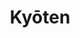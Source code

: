 ---
layout: place
title: "Kyōten"
permalink: /illinois/chicago/kyoten.html
stateAbbr: IL
stateName: Illinois
cityName: Chicago
place_id: ChIJqbhk96bTD4gR4wJOg2blQYE
photos:
  - name: >-
      places/ChIJqbhk96bTD4gR4wJOg2blQYE/photos/AeeoHcIN4rZCwNO6DYqiY_ZyOHIR3n9OmgJD94JSo6YFHEkvifb-g6NAmEvzEFAR_AnbomO0OBM5pdMoOKpXcwNxgXKAvH9W3xsgZUVXjTkbyV678fyrALKphJxdNQyTpVIIwa0Yrx0jtuHW7XfT5TaOHeTE-nz_XIGXf7rDZTz77wFn2hjIA-n4pIwtYWw4FX-qWpetnFVRAuEf2slYx4qpwlOHu4TcRK4DhxoQKbzMPC5IUqpjMkicq4QGrLC-apjcZuc3PaWu0sM1_b3Kx8_O8TJlmjCpLoqFhnuXWQOqyocBxUzcWU23Lqohx0dlkyVIe_77lTJW9sslF8mNKLKbvKSGfIqNdaEf9J56L37BcBrvhBQaUtNCLk7mo6OQVk953vIxBo0D5W3mceAVcTS1v8iQ3PzE-ygq6VtsiCGYLmYFEg
    widthPx: 4032
    heightPx: 3024
    authorAttributions:
      - displayName: Joe Graf
        uri: https://maps.google.com/maps/contrib/113972936401181364702
        photoUri: >-
          https://lh3.googleusercontent.com/a-/ALV-UjUxS8_3kKtn_SGfYRj5bq5UOYAhvBuO8f0geg20DSjPQV_skZ7V=s100-p-k-no-mo
    flagContentUri: >-
      https://www.google.com/local/imagery/report/?cb_client=maps_api_places.places_api&image_key=!1e10!2sCIHM0ogKEICAgIDnueiedw&hl=en-US
    googleMapsUri: >-
      https://www.google.com/maps/place//data=!3m4!1e2!3m2!1sCIHM0ogKEICAgIDnueiedw!2e10!4m2!3m1!1s0x880fd3a6f764b8a9:0x8141e566834e02e3
  - name: >-
      places/ChIJqbhk96bTD4gR4wJOg2blQYE/photos/AeeoHcIOFRIg1myF9BFBW14TfmuwpylHiESXPC94kPH1IevRiUn2Xr4mnUf61D_nJNz2DYaRRTMZcixb4DTvONt12NUt7NJYz2Xw40EjU9BYvv7DINu4Bi06Y3ObT0mOY5jhysMP9bDIIOSgFiXFx9EQNFJpHWODrEGJn5hly8LKHPRKz8oKHY1s4ZBCzMNFW5w59EUGH5_BpNK-znH3i7zppzYm_QuiTCY82h-LV9PHFo31Cwgzu6-_trWpWTwzapuzAQ1UuWJKh-WTIM1IjN5J5W_va6hJGOWBy4aAZS2ITrfIVA
    widthPx: 1280
    heightPx: 960
    authorAttributions:
      - displayName: Kyōten
        uri: https://maps.google.com/maps/contrib/111014479974171948105
        photoUri: >-
          https://lh3.googleusercontent.com/a-/ALV-UjXqX-etS7rwKeKplFUEQi3wjm-EAHVHUasHWWia5litDtacJyc=s100-p-k-no-mo
    flagContentUri: >-
      https://www.google.com/local/imagery/report/?cb_client=maps_api_places.places_api&image_key=!1e10!2sAF1QipNN0-hfY4eqRNFapueCsBY4_5RzYeDS-3YDxRal&hl=en-US
    googleMapsUri: >-
      https://www.google.com/maps/place//data=!3m4!1e2!3m2!1sAF1QipNN0-hfY4eqRNFapueCsBY4_5RzYeDS-3YDxRal!2e10!4m2!3m1!1s0x880fd3a6f764b8a9:0x8141e566834e02e3
  - name: >-
      places/ChIJqbhk96bTD4gR4wJOg2blQYE/photos/AeeoHcIYCvtvK9SGW8FQmaGK2HdZTSNdLAObNTSO3NFPumwVtkPwW263woXvk_3PvFNODRpyKtA7qvKKhKHEVoYhQjBaqP3urPUBYuGv_hm_MgXHrILCr76ujkVFVd0YjXYsaYDPkS9HGX3elqKA8ipqywxTy3_AHhyUd3OewfkUvzAV-xoQwZrh2LaSGNQZRXPta8ruS_XcdgzI_-ng_zKu-RAbi6FjoyvHy-r0fguuF7Xp_E5sqyyeNP7Glg3v_wfHLIQ1MQRY0P5qPdyauOElbojisNEdPj68rDbTcMPDCWmQlA
    widthPx: 960
    heightPx: 1280
    authorAttributions:
      - displayName: Kyōten
        uri: https://maps.google.com/maps/contrib/111014479974171948105
        photoUri: >-
          https://lh3.googleusercontent.com/a-/ALV-UjXqX-etS7rwKeKplFUEQi3wjm-EAHVHUasHWWia5litDtacJyc=s100-p-k-no-mo
    flagContentUri: >-
      https://www.google.com/local/imagery/report/?cb_client=maps_api_places.places_api&image_key=!1e10!2sAF1QipMMmjKSgPzdTlsPfkSEG8zSg8XJYeP46mkb_jcK&hl=en-US
    googleMapsUri: >-
      https://www.google.com/maps/place//data=!3m4!1e2!3m2!1sAF1QipMMmjKSgPzdTlsPfkSEG8zSg8XJYeP46mkb_jcK!2e10!4m2!3m1!1s0x880fd3a6f764b8a9:0x8141e566834e02e3
  - name: >-
      places/ChIJqbhk96bTD4gR4wJOg2blQYE/photos/AeeoHcKgFy3LkEv69slIRjQvZVwiqMe1U6wXio2A4LSJI0Zm_DEY5FPbdoyZPbfWlRhdUUkI5VR6F6OnnpdzwyMG_2I3xLKfv0tzzv7JtYjZCN9q8R8gMnf4feY3De00RWSxQswR7Gy8_MT4jb8PgAlivS8haLWG9oTwrxbFJnWZ02jWhAAxgAoqIaGrzxzCAQElKk2DFnR1wY7NPS53eHkSFedMAbFreqFN5kAXL-DdYidy-vORTqDgP7CIlgeCBqGuPrWCNJzi2McupqHj4ElnojuoVJnAXDRsYUKcjC50NLR_tJDkaVOZX97232qD3bqAMXSSaejJ_uzvbH10X-YROzX5SpT6y58AGP92WeyFjzw79cVI01gYgkOMTBqR5Q9s1BW8BqqeDxK182rhXSBOWONY0CwiNlEK1qMxZMETwZ7J8BQr
    widthPx: 4032
    heightPx: 3024
    authorAttributions:
      - displayName: Rebecca Fyffe
        uri: https://maps.google.com/maps/contrib/100127848317540675079
        photoUri: >-
          https://lh3.googleusercontent.com/a-/ALV-UjWQxzt-wyeIC5JCaC5fa6bQgYkJWd6a8baBeEa14RNajT7fFYQ=s100-p-k-no-mo
    flagContentUri: >-
      https://www.google.com/local/imagery/report/?cb_client=maps_api_places.places_api&image_key=!1e10!2sCIHM0ogKEICAgIDnlsfL_QE&hl=en-US
    googleMapsUri: >-
      https://www.google.com/maps/place//data=!3m4!1e2!3m2!1sCIHM0ogKEICAgIDnlsfL_QE!2e10!4m2!3m1!1s0x880fd3a6f764b8a9:0x8141e566834e02e3
  - name: >-
      places/ChIJqbhk96bTD4gR4wJOg2blQYE/photos/AeeoHcKF57DX4twEz9E6tKKRgJWPLUjYASQeLJSvhRGIz259UjAIztOza8XgskKu8Cpz4B-hhy0yvXjZr1O8uXtSVuID0yPQFg1P5sHglg56kGe869ufh1XO7qkmPN4G1olAar8RJLRIphdCnGqE6guJqSKwkyclfQp7aZ9M64Ua88YQetFWLilUKmOOWysUv17MUVcrdT5UWL-o4Q0T5FX1q4N_oB3zA1BMNMqRqtjAaoB76TyHeXtWDjLLdNkx5HBSulNz_9dInxr6dPm8-AW0wdvbcpbd8Y5BpAnvYzp3nRkxGk6FfNJzeQttmundxUgXrGwUbi3MtK_iR-QDx8fOQL3ub4uBHJlCJKmOrwckGwojIvM-yij7sni99kJBYAggOfX1wFAo-Wx6EHln9Z-MnyyKosRcqVaXJD2xjL0O3itpqQ8lBR_mL21TJhEpvq83
    widthPx: 3586
    heightPx: 2690
    authorAttributions:
      - displayName: Mindy Ray
        uri: https://maps.google.com/maps/contrib/118261218757677598935
        photoUri: >-
          https://lh3.googleusercontent.com/a-/ALV-UjUCMMmyGm5gyR3KnZnU5xcXC64FrQxWBBDr_6XgIoT2nQMzK9ad=s100-p-k-no-mo
    flagContentUri: >-
      https://www.google.com/local/imagery/report/?cb_client=maps_api_places.places_api&image_key=!1e10!2sCIABIhAGbwPT2wBaIme7q8QABtl2&hl=en-US
    googleMapsUri: >-
      https://www.google.com/maps/place//data=!3m4!1e2!3m2!1sCIABIhAGbwPT2wBaIme7q8QABtl2!2e10!4m2!3m1!1s0x880fd3a6f764b8a9:0x8141e566834e02e3
  - name: >-
      places/ChIJqbhk96bTD4gR4wJOg2blQYE/photos/AeeoHcLl79r2EQKdxkeVu8KvFC6yLXqEK1c9bgHIx6IpFawXxcSFCC1DOKoaViTZZgS1yJri8EW_y-4PLIhHTL5yUYtsQaQos2kvR-iBFkcteF06erEDhzwaPzDErkzf-b4yT61YAj18SK93ttLBY4OM0J9Q-riWkKMxxjFVWG5Zu3INPYaowtcLMWwQT4tWE0LSXTfwC6M5He_AgOqa5tw4WDLR3VJ4kjz9mct1jiTEoqcenxQzLwQi_XDZi4NRCTBVtm5Eo7OoY0wFE1Xq5b7JFZMS8VLJjBJYvaESXp9Ln_4lIp0GJu5I1k3_iWHITHgpiHU3CsFRtlAQq8IgTAzrYjuQs3ADOe7nhbkFQltjEDlckyOEgsKUgCRqSwqNrb97fo7BfgZBfbfGU7XpyXck76m6HuOME8LKPlQ442N7VrKslew
    widthPx: 4080
    heightPx: 3072
    authorAttributions:
      - displayName: rob fischer
        uri: https://maps.google.com/maps/contrib/100048998899910181567
        photoUri: >-
          https://lh3.googleusercontent.com/a-/ALV-UjWAoMhxnBngBP-wKWx3_x-bhWal7gK3LRbxKPCupd8vPs1UAEyO_A=s100-p-k-no-mo
    flagContentUri: >-
      https://www.google.com/local/imagery/report/?cb_client=maps_api_places.places_api&image_key=!1e10!2sCIHM0ogKEICAgIDH-qa1kAE&hl=en-US
    googleMapsUri: >-
      https://www.google.com/maps/place//data=!3m4!1e2!3m2!1sCIHM0ogKEICAgIDH-qa1kAE!2e10!4m2!3m1!1s0x880fd3a6f764b8a9:0x8141e566834e02e3
  - name: >-
      places/ChIJqbhk96bTD4gR4wJOg2blQYE/photos/AeeoHcKk5JJ5R3EcDBgaVDdX0QmQ1PCJyLOSB9RTWe7sGMPAgqc4MtAtNqPgioDjlSHdr4q0wK97F7unmiEqI3LIt0oCIK2twM-PXmHZ6iXSsEOctB7n1s45XNhvfek9KQGCRvJ5tweZ_LDmfrIRmpve6-ZqVltlh2dlvURVYHD_CS_YOd8cDbsaRgyLWI6HRapddN3u2GTvTk98FEuA8Vi2frFL5mHU7dCUYO8VhW1JkUuc2-Pcm2kOEShuN0C-AsdjAx0fcgEUafbfVi0yxu3R3k736FZSE6vuhpupJeVS8e5eXa_9a1EyMucMX2J1CvKz3Dq89pFSAbbKDxSK54ZB5RaY4JCXWIpOpAgUC10Qw-1W_wmLO9iTnpraSk6uK1VzrVddwiBOYcP-q0VJLeLdtbwDVATs446By8DLsO6bqBkaFPindKYZVL5I-81WCA
    widthPx: 4032
    heightPx: 3024
    authorAttributions:
      - displayName: Mindy Ray
        uri: https://maps.google.com/maps/contrib/118261218757677598935
        photoUri: >-
          https://lh3.googleusercontent.com/a-/ALV-UjUCMMmyGm5gyR3KnZnU5xcXC64FrQxWBBDr_6XgIoT2nQMzK9ad=s100-p-k-no-mo
    flagContentUri: >-
      https://www.google.com/local/imagery/report/?cb_client=maps_api_places.places_api&image_key=!1e10!2sCIABIhAGbwPT2wBaIme7q8QAAt6q&hl=en-US
    googleMapsUri: >-
      https://www.google.com/maps/place//data=!3m4!1e2!3m2!1sCIABIhAGbwPT2wBaIme7q8QAAt6q!2e10!4m2!3m1!1s0x880fd3a6f764b8a9:0x8141e566834e02e3
  - name: >-
      places/ChIJqbhk96bTD4gR4wJOg2blQYE/photos/AeeoHcJ4nvolcgGxEcKwW2xATlVzDCoNox2S7Ai8PT-i1CP1ULZiH8cLyJVyhB60Gyn1MePXFj4upnEPsvrjX2ejzIAeb2vcFmtX6h37CcyoPkoD5qnLgQwxo4M3wfI4QE-YII_wjy3BLrUuEewhJ8RFwrnRx5PRIRLogRtbWtrU9BoivnnihQHDnG6gGAPG6XFVkpLYa0MzJGCl8GmIzDRTN8jFjt4cRM2H41YgPFyJ2ulHZqIamqtthzYuez6MWaL80cTQdYIQ4KW5CgiQN3pc2oPx5GM65LpQFs5NkaRpsG_b-OU0-ZYmAjnghdF042BqF58UG6h96ys4FMCYf_AC939qgoXyT1d3s5Bj6o_C2EakR6pIeCpYxAaG4THfYO7LPrMrkV6uh7_jbI_Kq6oaFWDSUaNTOjQ65PH1cS_iID-tHSg
    widthPx: 4032
    heightPx: 3024
    authorAttributions:
      - displayName: Rebecca Fyffe
        uri: https://maps.google.com/maps/contrib/100127848317540675079
        photoUri: >-
          https://lh3.googleusercontent.com/a-/ALV-UjWQxzt-wyeIC5JCaC5fa6bQgYkJWd6a8baBeEa14RNajT7fFYQ=s100-p-k-no-mo
    flagContentUri: >-
      https://www.google.com/local/imagery/report/?cb_client=maps_api_places.places_api&image_key=!1e10!2sCIHM0ogKEICAgIDnlsfL4wE&hl=en-US
    googleMapsUri: >-
      https://www.google.com/maps/place//data=!3m4!1e2!3m2!1sCIHM0ogKEICAgIDnlsfL4wE!2e10!4m2!3m1!1s0x880fd3a6f764b8a9:0x8141e566834e02e3
  - name: >-
      places/ChIJqbhk96bTD4gR4wJOg2blQYE/photos/AeeoHcKXjfrGqeXw0PhH1K3h1EUUIm9kNZ9CY9Qa52b2nhjpiBt8T4UEyKGjvlp47eECAQ2nkDe5Fy11okJOWUJJtmzrGoDyrHaU6RwRZq2kV7Qe3tdvSoao0Cw3Xbf0SaI01IB-H1eaKlhTxIP8GNjCrDpakKlluTAEjq1FyNhO_q1ZQXo7Q_HbidOnvb4m4IBGHUrDdSX95KprDZwR4SfpdkIVHD43XfjmouZyoX3FWtaQuYNIZR-QVUJsq2O_1SlT8urgc7MT042ktUYKRuJ8fE3b9q0M2obhsNbdst6YiAn-k8Z6VHpHK-83AMCd43ISVgWG5GJKtHDHxlIeXAJqB19JCP2DG4FnM-80s9kPgUd3-m0G1NIuVi3MHJqef_rkcAsPXur7nf0a5M0XgGwA_5Y-gc_2wTyNGRRRWFexzy6DZf2V
    widthPx: 2907
    heightPx: 3101
    authorAttributions:
      - displayName: Alex Zaharia
        uri: https://maps.google.com/maps/contrib/112384298583014569303
        photoUri: >-
          https://lh3.googleusercontent.com/a/ACg8ocIRnohpv9UrqZrWyLSUpt5juB23l2yZrDxLNgrr7du4cUrcMA=s100-p-k-no-mo
    flagContentUri: >-
      https://www.google.com/local/imagery/report/?cb_client=maps_api_places.places_api&image_key=!1e10!2sCIHM0ogKEICAgICJh_zb3wE&hl=en-US
    googleMapsUri: >-
      https://www.google.com/maps/place//data=!3m4!1e2!3m2!1sCIHM0ogKEICAgICJh_zb3wE!2e10!4m2!3m1!1s0x880fd3a6f764b8a9:0x8141e566834e02e3
  - name: >-
      places/ChIJqbhk96bTD4gR4wJOg2blQYE/photos/AeeoHcIYHtz_Rg0zvt-NySSiHVYahS2VX3ZBVTBnNaq0SGpDBd9diraEGSxylnZyPI6491QRNrslRCwDodkL9C5jnC7N0uZkDgfaD2p3XfgkpRIRJ2_sKGgtvQEnjmbWwurHoJYGmUJzoXSZW0522qW4VzeKO6BjIVINWkWjfliaWSS9NaEBq6pDxyXcWECFmj58SoexoDRUQd4Idm0bQOxBMFBfGq-o8kpMgwi9sunpI9_O8LZ7oRWGn36oWalPwz-V2m90h-L3Eq229U6aUVuRYpxFVtunkAZyU-ii2ShTmknFFtUUc_eSjYxj6oDfzsdu-HITbbAzG9NsEahtGdUZFuP3aRt9kTuwNjYU7tCXdju8FhwmDoxIeeoAOxHJEPXkhnKipH5atBv91UiH0ktW31CSv7FUvRXYEuOuGAC7sLRozQ
    widthPx: 3360
    heightPx: 2979
    authorAttributions:
      - displayName: David Yoo
        uri: https://maps.google.com/maps/contrib/109133918941973434828
        photoUri: >-
          https://lh3.googleusercontent.com/a/ACg8ocIC3poZW9hRTU_sWFLS7bN56hcpbMkUzKXQlAxIDuXVLI3sfw=s100-p-k-no-mo
    flagContentUri: >-
      https://www.google.com/local/imagery/report/?cb_client=maps_api_places.places_api&image_key=!1e10!2sCIHM0ogKEICAgIDCiJafPA&hl=en-US
    googleMapsUri: >-
      https://www.google.com/maps/place//data=!3m4!1e2!3m2!1sCIHM0ogKEICAgIDCiJafPA!2e10!4m2!3m1!1s0x880fd3a6f764b8a9:0x8141e566834e02e3
address: 2507 W Armitage Ave, Chicago, IL 60647, USA
street: 2507 W Armitage Ave
city: Chicago
state: IL
zip: '60647'
country: USA
neighborhood: Logan Square
latitude: '41.917438'
longitude: '-87.690226'
accessibility_options:
  wheelchairAccessibleParking: false
business_status: OPERATIONAL
name: Kyōten
google_maps_links:
  directionsUri: >-
    https://www.google.com/maps/dir//''/data=!4m7!4m6!1m1!4e2!1m2!1m1!1s0x880fd3a6f764b8a9:0x8141e566834e02e3!3e0
  placeUri: https://maps.google.com/?cid=9313977732831249123
  writeAReviewUri: >-
    https://www.google.com/maps/place//data=!4m3!3m2!1s0x880fd3a6f764b8a9:0x8141e566834e02e3!12e1
  reviewsUri: >-
    https://www.google.com/maps/place//data=!4m4!3m3!1s0x880fd3a6f764b8a9:0x8141e566834e02e3!9m1!1b1
  photosUri: >-
    https://www.google.com/maps/place//data=!4m3!3m2!1s0x880fd3a6f764b8a9:0x8141e566834e02e3!10e5
primary_type: Sushi Restaurant
opening_hours:
  regular: null
  current: null
secondary_opening_hours:
  regular:
    weekdayDescriptions: null
    type: null
  current:
    weekdayDescriptions: null
    type: null
phone: (312) 880-9402
price_level: PRICE_LEVEL_VERY_EXPENSIVE
price_range: $100 &ndash; & up
rating: '4.8'
rating_count: 139
website: http://kyotenchicago.com/
description: >-
  An omakase menu with sake pairings is the highlight at this upscale Japanese
  eatery & sushi bar
reviews:
  - name: >-
      places/ChIJqbhk96bTD4gR4wJOg2blQYE/reviews/ChZDSUhNMG9nS0VJQ0FnSURubHNmTGJREAE
    relativePublishTimeDescription: 6 months ago
    rating: 5
    text:
      text: >-
        Last evening at Kyōten was enchanted. The bar seats eight people. And
        there is only a single seating per night at 6:30. The base price on a
        Friday/weekend is $490 + tax, and my bill was $557 with one delicious
        sake.


        Chef Otto Phan is Vietnamese-American, and he’s obsessed with Japanese
        ingredients and flavors. He doesn’t do anything that steps afoul of
        Japanese traditions, but he’s also not constrained by them. Phan is a
        wunderkind with close relationships built with mentors and purveyors in
        Tokyo, who he visits twice annually and texts daily. Like an investor on
        the phone with a trader on the exchange floor, the fish traders on the
        floor of Tokyo’s bustling fish markets text Phan daily updates about
        what looks extraordinary, and so Phan’s menu is seasonal, based on the
        market’s best daily offering, and features only wild-caught fish. This,
        and the fact that Phan personally prepares every bite dispelled my
        concern that the cost of dinner was gratuitous. After dining and
        understanding the premium Phan pays for his ingredients, the cost makes
        sense.


        Everything tasted delicious. There was one course I couldn’t eat,
        monkfish liver, but I did have the slightest nibble and it was buttery,
        mild, and delicious, and I loved its ginger teriyaki bath. As a wildlife
        disease epidemiology researcher, I’m essentially a parasitologist. And
        once I interact with a research specimen in the field, my ability to eat
        a clean version of that thing raw in the future is done. It’s why raw
        proteins are nearly impossible for me in general. I put my rules and
        prejudices aside and ate course after course of Phan’s transportingly
        delicious fish painted with sauces, glistening, sliced, pinched,
        sometimes packed over delicious rice, and often concealing a poultice of
        wasabi, citrus zest, horseradish, ginger, or other complementary
        aromatics taking each bite to the next level. Some courses I enjoyed
        with my eyes closed to focus on the flavors, not caring that I may have
        looked weird. The two tempura courses, lobster with its roe, and
        beltfish, were my favorites.


        Another protein that I generally don’t enjoy raw is beef. Phan’s wagyu
        nigiri looks extremely rare, but it spends four hours in the sous vide
        and its fats and juices melt in your mouth. My enjoyment of this wagyu
        was in contrast to wagyu I was served last week at a different
        restaurant’s tasting menu where a nearly fist-sized rose-shaped wad of
        too much wagyu to serve in one bite made me channel my inner Khaleesi as
        I imagined myself as Daenerys Targaryen trying to choke down a whole
        horse heart. Phan’s wagyu course, like all of his courses, I truly
        enjoyed.


        Phan is an artist, and watching his passion and giftedness was
        thrilling. His hands squeezing the rice or shaping the fish and the
        gleam in his eyes made me think of the Japanese aesthetic principle of
        wabi-sabi, which embraces imperfection, transience, and connection to
        nature. Here is this beautiful young chef in his absolute prime, with
        extraordinary fish that he instructs you to eat the moment he places it
        on your plate not waiting for the diner next to you to receive theirs,
        and we’re tasting the fruits of our oceans, which are in a race against
        time both literally with a short window on their peak freshness, and
        also figuratively as our oceans are warming.


        I fell in love last night.
      languageCode: en
    originalText:
      text: >-
        Last evening at Kyōten was enchanted. The bar seats eight people. And
        there is only a single seating per night at 6:30. The base price on a
        Friday/weekend is $490 + tax, and my bill was $557 with one delicious
        sake.


        Chef Otto Phan is Vietnamese-American, and he’s obsessed with Japanese
        ingredients and flavors. He doesn’t do anything that steps afoul of
        Japanese traditions, but he’s also not constrained by them. Phan is a
        wunderkind with close relationships built with mentors and purveyors in
        Tokyo, who he visits twice annually and texts daily. Like an investor on
        the phone with a trader on the exchange floor, the fish traders on the
        floor of Tokyo’s bustling fish markets text Phan daily updates about
        what looks extraordinary, and so Phan’s menu is seasonal, based on the
        market’s best daily offering, and features only wild-caught fish. This,
        and the fact that Phan personally prepares every bite dispelled my
        concern that the cost of dinner was gratuitous. After dining and
        understanding the premium Phan pays for his ingredients, the cost makes
        sense.


        Everything tasted delicious. There was one course I couldn’t eat,
        monkfish liver, but I did have the slightest nibble and it was buttery,
        mild, and delicious, and I loved its ginger teriyaki bath. As a wildlife
        disease epidemiology researcher, I’m essentially a parasitologist. And
        once I interact with a research specimen in the field, my ability to eat
        a clean version of that thing raw in the future is done. It’s why raw
        proteins are nearly impossible for me in general. I put my rules and
        prejudices aside and ate course after course of Phan’s transportingly
        delicious fish painted with sauces, glistening, sliced, pinched,
        sometimes packed over delicious rice, and often concealing a poultice of
        wasabi, citrus zest, horseradish, ginger, or other complementary
        aromatics taking each bite to the next level. Some courses I enjoyed
        with my eyes closed to focus on the flavors, not caring that I may have
        looked weird. The two tempura courses, lobster with its roe, and
        beltfish, were my favorites.


        Another protein that I generally don’t enjoy raw is beef. Phan’s wagyu
        nigiri looks extremely rare, but it spends four hours in the sous vide
        and its fats and juices melt in your mouth. My enjoyment of this wagyu
        was in contrast to wagyu I was served last week at a different
        restaurant’s tasting menu where a nearly fist-sized rose-shaped wad of
        too much wagyu to serve in one bite made me channel my inner Khaleesi as
        I imagined myself as Daenerys Targaryen trying to choke down a whole
        horse heart. Phan’s wagyu course, like all of his courses, I truly
        enjoyed.


        Phan is an artist, and watching his passion and giftedness was
        thrilling. His hands squeezing the rice or shaping the fish and the
        gleam in his eyes made me think of the Japanese aesthetic principle of
        wabi-sabi, which embraces imperfection, transience, and connection to
        nature. Here is this beautiful young chef in his absolute prime, with
        extraordinary fish that he instructs you to eat the moment he places it
        on your plate not waiting for the diner next to you to receive theirs,
        and we’re tasting the fruits of our oceans, which are in a race against
        time both literally with a short window on their peak freshness, and
        also figuratively as our oceans are warming.


        I fell in love last night.
      languageCode: en
    authorAttribution:
      displayName: Rebecca Fyffe
      uri: https://www.google.com/maps/contrib/100127848317540675079/reviews
      photoUri: >-
        https://lh3.googleusercontent.com/a-/ALV-UjWQxzt-wyeIC5JCaC5fa6bQgYkJWd6a8baBeEa14RNajT7fFYQ=s128-c0x00000000-cc-rp-mo-ba4
    publishTime: '2024-10-05T19:05:15.884225Z'
    flagContentUri: >-
      https://www.google.com/local/review/rap/report?postId=ChZDSUhNMG9nS0VJQ0FnSURubHNmTGJREAE&d=17924085&t=1
    googleMapsUri: >-
      https://www.google.com/maps/reviews/data=!4m6!14m5!1m4!2m3!1sChZDSUhNMG9nS0VJQ0FnSURubHNmTGJREAE!2m1!1s0x880fd3a6f764b8a9:0x8141e566834e02e3
  - name: >-
      places/ChIJqbhk96bTD4gR4wJOg2blQYE/reviews/ChdDSUhNMG9nS0VJQ0FnTURnak83V3BRRRAB
    relativePublishTimeDescription: a month ago
    rating: 5
    text:
      text: >-
        I used to live and work in Tokyo. This is the first real Japanese
        restaurant that I’ve been to since I’ve been back. So authentic.
        Everything was amazing. I highly recommend.
      languageCode: en
    originalText:
      text: >-
        I used to live and work in Tokyo. This is the first real Japanese
        restaurant that I’ve been to since I’ve been back. So authentic.
        Everything was amazing. I highly recommend.
      languageCode: en
    authorAttribution:
      displayName: Drew Doran
      uri: https://www.google.com/maps/contrib/111922585423111497100/reviews
      photoUri: >-
        https://lh3.googleusercontent.com/a-/ALV-UjW9ZqoaaPDnEeNtBnXmjo7C-3eH9dZhDQkXbE3M3YQlF2MNegt_=s128-c0x00000000-cc-rp-mo-ba2
    publishTime: '2025-02-22T23:14:27.835719Z'
    flagContentUri: >-
      https://www.google.com/local/review/rap/report?postId=ChdDSUhNMG9nS0VJQ0FnTURnak83V3BRRRAB&d=17924085&t=1
    googleMapsUri: >-
      https://www.google.com/maps/reviews/data=!4m6!14m5!1m4!2m3!1sChdDSUhNMG9nS0VJQ0FnTURnak83V3BRRRAB!2m1!1s0x880fd3a6f764b8a9:0x8141e566834e02e3
  - name: >-
      places/ChIJqbhk96bTD4gR4wJOg2blQYE/reviews/ChZDSUhNMG9nS0VJQ0FnSURfeF9EUkN3EAE
    relativePublishTimeDescription: 2 months ago
    rating: 5
    text:
      text: >-
        Had an incredible time in January. The best fish and Thursday night I
        have ever had.
      languageCode: en
    originalText:
      text: >-
        Had an incredible time in January. The best fish and Thursday night I
        have ever had.
      languageCode: en
    authorAttribution:
      displayName: Cindy Stuch
      uri: https://www.google.com/maps/contrib/107417575248079120954/reviews
      photoUri: >-
        https://lh3.googleusercontent.com/a-/ALV-UjU99qbNGv9L83bSnnsNLcL-OiM0VdAGhLdyXg2Kpajg6QWkFHc=s128-c0x00000000-cc-rp-mo-ba3
    publishTime: '2025-01-27T16:52:51.314327Z'
    flagContentUri: >-
      https://www.google.com/local/review/rap/report?postId=ChZDSUhNMG9nS0VJQ0FnSURfeF9EUkN3EAE&d=17924085&t=1
    googleMapsUri: >-
      https://www.google.com/maps/reviews/data=!4m6!14m5!1m4!2m3!1sChZDSUhNMG9nS0VJQ0FnSURfeF9EUkN3EAE!2m1!1s0x880fd3a6f764b8a9:0x8141e566834e02e3
  - name: >-
      places/ChIJqbhk96bTD4gR4wJOg2blQYE/reviews/ChRDSUhNMG9nS0VJQ0FnSURDaUlZehAB
    relativePublishTimeDescription: 4 years ago
    rating: 5
    text:
      text: >-
        This is my second time dining here.  Chef Phan has taken what was
        already the best omakase in Chicago and elevated it to one of the best
        omakase experiences anywhere.  So many interesting and unique courses
        and unexpected flavors ... this is multiple michelin star worthy
        dining.  The new menu is pricey, but your group will have the entire
        restaurant to itself for the evening, and the value in the ingredients
        and execution is absolutely there.  Can’t recommend highly enough.
      languageCode: en
    originalText:
      text: >-
        This is my second time dining here.  Chef Phan has taken what was
        already the best omakase in Chicago and elevated it to one of the best
        omakase experiences anywhere.  So many interesting and unique courses
        and unexpected flavors ... this is multiple michelin star worthy
        dining.  The new menu is pricey, but your group will have the entire
        restaurant to itself for the evening, and the value in the ingredients
        and execution is absolutely there.  Can’t recommend highly enough.
      languageCode: en
    authorAttribution:
      displayName: David Yoo
      uri: https://www.google.com/maps/contrib/109133918941973434828/reviews
      photoUri: >-
        https://lh3.googleusercontent.com/a/ACg8ocIC3poZW9hRTU_sWFLS7bN56hcpbMkUzKXQlAxIDuXVLI3sfw=s128-c0x00000000-cc-rp-mo-ba2
    publishTime: '2020-09-14T03:26:22.800296Z'
    flagContentUri: >-
      https://www.google.com/local/review/rap/report?postId=ChRDSUhNMG9nS0VJQ0FnSURDaUlZehAB&d=17924085&t=1
    googleMapsUri: >-
      https://www.google.com/maps/reviews/data=!4m6!14m5!1m4!2m3!1sChRDSUhNMG9nS0VJQ0FnSURDaUlZehAB!2m1!1s0x880fd3a6f764b8a9:0x8141e566834e02e3
  - name: >-
      places/ChIJqbhk96bTD4gR4wJOg2blQYE/reviews/ChdDSUhNMG9nS0VJQ0FnSURudWVpZTF3RRAB
    relativePublishTimeDescription: 6 months ago
    rating: 5
    text:
      text: >-
        One of the best sushi restaurants in the US. Really exceptional food and
        drink pairings
      languageCode: en
    originalText:
      text: >-
        One of the best sushi restaurants in the US. Really exceptional food and
        drink pairings
      languageCode: en
    authorAttribution:
      displayName: Joe Graf
      uri: https://www.google.com/maps/contrib/113972936401181364702/reviews
      photoUri: >-
        https://lh3.googleusercontent.com/a-/ALV-UjUxS8_3kKtn_SGfYRj5bq5UOYAhvBuO8f0geg20DSjPQV_skZ7V=s128-c0x00000000-cc-rp-mo-ba4
    publishTime: '2024-10-07T15:43:16.125245Z'
    flagContentUri: >-
      https://www.google.com/local/review/rap/report?postId=ChdDSUhNMG9nS0VJQ0FnSURudWVpZTF3RRAB&d=17924085&t=1
    googleMapsUri: >-
      https://www.google.com/maps/reviews/data=!4m6!14m5!1m4!2m3!1sChdDSUhNMG9nS0VJQ0FnSURudWVpZTF3RRAB!2m1!1s0x880fd3a6f764b8a9:0x8141e566834e02e3
parking_options: null
payment_options:
  acceptsCreditCards: true
  acceptsDebitCards: true
  acceptsCashOnly: false
  acceptsNfc: true
allow_dogs: null
curbside_pickup: null
delivery: null
dine_in: true
good_for_children: false
good_for_groups: false
good_for_sports: false
live_music: false
menu_for_children: false
outdoor_seating: false
reservable: true
restroom: true
serves_beer: null
serves_breakfast: false
serves_brunch: false
serves_cocktails: true
serves_coffee: false
serves_dinner: true
serves_dessert: true
serves_lunch: null
serves_vegetarian_food: false
serves_wine: true
takeout: true

---